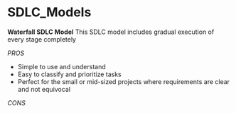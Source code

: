 # SDLC_Models
**Waterfall SDLC Model**
This SDLC model includes gradual execution of every stage completely

*PROS*

* Simple to use and understand
* Easy to classify and prioritize tasks
* Perfect for the small or mid-sized projects where requirements are clear and not equivocal

*CONS*
